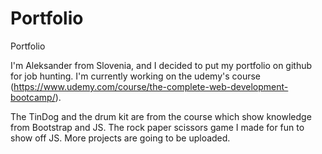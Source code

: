 # Portfolio
Portfolio

I'm Aleksander from Slovenia, and I decided to put my portfolio on github for job hunting.
I'm currently working on the udemy's course (https://www.udemy.com/course/the-complete-web-development-bootcamp/).

The TinDog and the drum kit are from the course which show knowledge from Bootstrap and JS.
The rock paper scissors game I made for fun to show off JS.
More projects are going to be uploaded.

